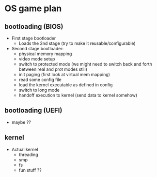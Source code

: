 # OS game plan

## bootloading (BIOS)
- First stage bootloader
    - Loads the 2nd stage (try to make it reusable/configurable)
- Second stage bootloader:
    - physical memory mapping
    - video mode setup
    - switch to protected mode (we might need to switch back and forth between real and prot modes still)
    - init paging (first look at virtual mem mapping)
    - read some config file
    - load the kernel executable as defined in config
    - switch to long mode
    - handoff execution to kernel (send data to kernel somehow)

## bootloading (UEFI)
- maybe ?? 

## kernel
- Actual kernel
    - threading
    - smp
    - fs
    - fun stuff ??

